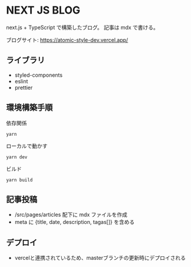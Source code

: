 # NEXT JS BLOG

next.js + TypeScript で構築したブログ。
記事は mdx で書ける。

ブログサイト: <https://atomic-style-dev.vercel.app/>

## ライブラリ

- styled-components
- eslint
- prettier

## 環境構築手順

依存関係

```依存関係
yarn
```

ローカルで動かす

```ローカルで動かす
yarn dev
```

ビルド

```ビルド
yarn build
```

## 記事投稿

- /src/pages/articles 配下に mdx ファイルを作成
- meta に {title, date, description, tagas[]} を含める

## デプロイ

- vercelと連携されているため、masterブランチの更新時にデプロイされる
